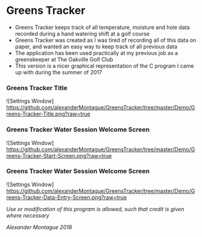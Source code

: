 # Greens Tracker

* Greens Tracker keeps track of all temperature, moisture and hole data recorded during a hand watering shift at a golf course
* Greens Tracker was created as I was tired of recording all of this data on paper, and wanted an easy way to keep track of all previous data
* The application has been used practically at my previous job as a greenskeeper at The Oakville Golf Club
* This version is a nicer graphical representation of the C program I came up with during the summer of 2017

### Greens Tracker Title 
![Settings Window] https://github.com/alexanderMontague/GreensTracker/tree/master/Demo/Greens-Tracker-Title.png?raw=true

### Greens Tracker Water Session Welcome Screen 
![Settings Window] https://github.com/alexanderMontague/GreensTracker/tree/master/Demo/Greens-Tracker-Start-Screen.png?raw=true

### Greens Tracker Water Session Welcome Screen 
![Settings Window] https://github.com/alexanderMontague/GreensTracker/tree/master/Demo/Greens-Tracker-Data-Entry-Screen.png?raw=true

*Use or modification of this program is allowed, such that credit is given where necessary*

*Alexander Montague 2018*
